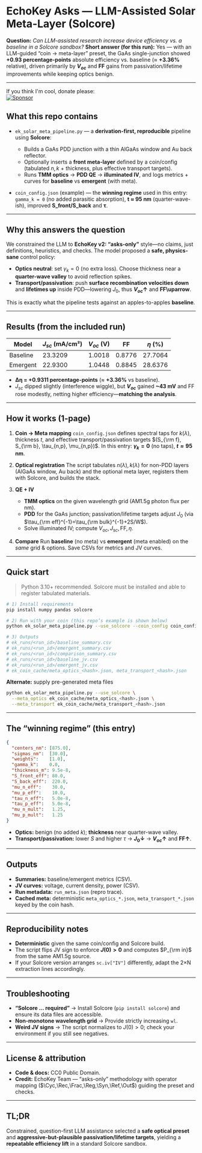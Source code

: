 # EchoKey Asks — LLM-Assisted Solar Meta-Layer (Solcore)

**Question:** *Can LLM-assisted research increase device efficiency vs. a baseline in a Solcore sandbox?*
**Short answer (for this run):** Yes — with an LLM-guided “coin → meta-layer” preset, the GaAs single-junction showed **+0.93 percentage-points** absolute efficiency vs. baseline (≈ **+3.36%** relative), driven primarily by **$V_{oc}$** and **FF** gains from passivation/lifetime improvements while keeping optics benign.

---

If you think I'm cool, donate please:  
[![Sponsor](https://img.shields.io/badge/Sponsor-Jon%20Poplett-purple?style=for-the-badge&logo=github)](https://github.com/sponsors/jgptech)  

## What this repo contains

* `ek_solar_meta_pipeline.py` — a **derivation-first, reproducible** pipeline using **Solcore**:

  * Builds a GaAs PDD junction with a thin AlGaAs window and Au back reflector.
  * Optionally inserts a **front meta-layer** defined by a coin/config (tabulated $n,k$ + thickness, plus effective transport targets).
  * Runs **TMM optics** → **PDD QE** → **illuminated IV**, and logs metrics + curves for **baseline** vs **emergent** (with meta).
* `coin_config.json` (example) — the **winning regime** used in this entry:
  `gamma_k = 0` (no added parasitic absorption), **t ≈ 95 nm** (quarter-wave-ish), improved **S_front/S_back** and **τ**.

---

## Why this answers the question

We constrained the LLM to **EchoKey v2: “asks-only”** style—no claims, just definitions, heuristics, and checks. The model proposed a **safe, physics-sane** control policy:

* **Optics neutral**: set $\gamma_k=0$ (no extra loss). Choose thickness near a **quarter-wave valley** to avoid reflection spikes.
* **Transport/passivation**: push **surface recombination velocities down** and **lifetimes up** inside PDD—lowering $J_0$, thus **$V_{oc}\uparrow$** and **FF\uparrow**.

This is exactly what the pipeline tests against an apples-to-apples **baseline**.

---

## Results (from the included run)

| Model    | $J_{sc}$ (mA/cm²) | $V_{oc}$ (V) | FF     | $\eta$ (%) |
| -------- | ----------------- | ------------ | ------ | ---------- |
| Baseline | 23.3209           | 1.0018       | 0.8776 | 27.7064    |
| Emergent | 22.9300           | 1.0448       | 0.8845 | 28.6376    |

* **Δη = +0.9311 percentage-points** (≈ **+3.36%** vs baseline).
* $J_{sc}$ dipped slightly (interference wiggle), but **$V_{oc}$** gained **~43 mV** and FF rose modestly, netting higher efficiency—**matching the analysis**.

---

## How it works (1-page)

1. **Coin → Meta mapping**
   `coin_config.json` defines spectral taps for $k(\lambda)$, thickness $t$, and effective transport/passivation targets $(S_{\rm f}, S_{\rm b}, \tau_{n,p}, \mu_{n,p})$.
   In this entry: **$\gamma_k=0$** (no taps), **$t \approx 95\text{ nm}$**.

2. **Optical registration**
   The script tabulates $n(\lambda),k(\lambda)$ for non-PDD layers (AlGaAs window, Au back) and the optional meta layer, registers them with Solcore, and builds the stack.

3. **QE + IV**

   * **TMM optics** on the given wavelength grid (AM1.5g photon flux per nm).
   * **PDD** for the GaAs junction; passivation/lifetime targets adjust $J_0$ (via $\tau_{\rm eff}^{-1}=\tau_{\rm bulk}^{-1}+2S/W$).
   * Solve illuminated IV; compute $V_{oc}, J_{sc}, \mathrm{FF}, \eta$.

4. **Compare**
   Run **baseline** (no meta) vs **emergent** (meta enabled) on the *same* grid & options. Save CSVs for metrics and JV curves.

---

## Quick start

> Python 3.10+ recommended. Solcore must be installed and able to register tabulated materials.

```bash
# 1) Install requirements
pip install numpy pandas solcore

# 2) Run with your coin (this repo’s example is shown below)
python ek_solar_meta_pipeline.py --use_solcore --coin_config coin_config.json

# 3) Outputs
# ek_runs/<run_id>/baseline_summary.csv
# ek_runs/<run_id>/emergent_summary.csv
# ek_runs/<run_id>/comparison_summary.csv
# ek_runs/<run_id>/baseline_jv.csv
# ek_runs/<run_id>/emergent_jv.csv
# ek_coin_cache/meta_optics_<hash>.json, meta_transport_<hash>.json
```

**Alternate:** supply pre-generated meta files

```bash
python ek_solar_meta_pipeline.py --use_solcore \
  --meta_optics ek_coin_cache/meta_optics_<hash>.json \
  --meta_transport ek_coin_cache/meta_transport_<hash>.json
```

---

## The “winning regime” (this entry)

```json
{
  "centers_nm": [875.0],
  "sigmas_nm":  [30.0],
  "weights":    [1.0],
  "gamma_k":    0.0,
  "thickness_m": 9.5e-8,
  "S_front_eff": 80.0,
  "S_back_eff":  220.0,
  "mu_n_eff":    30.0,
  "mu_p_eff":    10.0,
  "tau_n_eff":   5.0e-8,
  "tau_p_eff":   5.0e-8,
  "mu_n_mult":   1.25,
  "mu_p_mult":   1.25
}
```

* **Optics:** benign (no added $k$); **thickness** near quarter-wave valley.
* **Transport/passivation:** lower $S$ and higher $\tau$ → **$J_0↓$** → **$V_{oc}↑$** and **FF↑**.

---

## Outputs

* **Summaries:** baseline/emergent metrics (CSV).
* **JV curves:** voltage, current density, power (CSV).
* **Run metadata:** `run_meta.json` (repro trace).
* **Cached meta:** deterministic `meta_optics_*.json`, `meta_transport_*.json` keyed by the coin hash.

---

## Reproducibility notes

* **Deterministic** given the same coin/config and Solcore build.
* The script flips JV sign to enforce **$J(0)>0$** and computes $P_{\rm in}$ from the same AM1.5g source.
* If your Solcore version arranges `sc.iv["IV"]` differently, adapt the 2×N extraction lines accordingly.

---

## Troubleshooting

* **“Solcore … required”** → Install Solcore (`pip install solcore`) and ensure its data files are accessible.
* **Non-monotone wavelength grid** → Provide strictly increasing `wl`.
* **Weird JV signs** → The script normalizes to $J(0)>0$; check your environment if you still see negatives.

---

## License & attribution

* **Code & docs:** CC0 Public Domain.
* **Credit:** EchoKey Team — “asks-only” methodology with operator mapping ($\Cyc,\Rec,\Frac,\Reg,\Syn,\Ref,\Out$) guiding the preset and checks.

---

## TL;DR

Constrained, question-first LLM assistance selected a **safe optical preset** and **aggressive-but-plausible passivation/lifetime targets**, yielding a **repeatable efficiency lift** in a standard Solcore sandbox.


